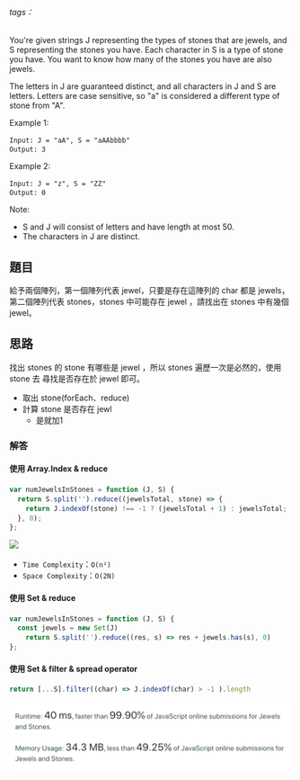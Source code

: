 ###### tags：
You're given strings J representing the types of stones that are jewels, and S representing the stones you have.  Each character in S is a type of stone you have.  You want to know how many of the stones you have are also jewels.

The letters in J are guaranteed distinct, and all characters in J and S are letters. Letters are case sensitive, so "a" is considered a different type of stone from "A".

Example 1:
```
Input: J = "aA", S = "aAAbbbb"
Output: 3
```
Example 2:
```
Input: J = "z", S = "ZZ"
Output: 0
```
Note:

* S and J will consist of letters and have length at most 50.
* The characters in J are distinct.

## 題目

給予兩個陣列，第一個陣列代表 jewel，只要是存在這陣列的 char 都是 jewels，第二個陣列代表 stones，stones 中可能存在 jewel ，請找出在 stones 中有幾個jewel。

## 思路
找出 stones 的 stone 有哪些是 jewel ，所以 stones 遍歷一次是必然的，使用 stone 去 尋找是否存在於 jewel 即可。

* 取出 stone(forEach、reduce)
* 計算 stone 是否存在 jewl
  * 是就加1

### 解答

#### 使用 Array.Index & reduce

```javascript
var numJewelsInStones = function (J, S) {
  return S.split('').reduce((jewelsTotal, stone) => {
    return J.indexOf(stone) !== -1 ? (jewelsTotal + 1) : jewelsTotal;
  }, 0);
};
```
![](/set)

* `Time Complexity`：`O(n²)`
* `Space Complexity`：`O(2N)` 

#### 使用 Set & reduce

```javascript
var numJewelsInStones = function (J, S) {
  const jewels = new Set(J)
    return S.split('').reduce((res, s) => res + jewels.has(s), 0)
};
```

#### 使用 Set & filter &  spread operator

```javascript
return [...S].filter((char) => J.indexOf(char) > -1 ).length
```

![](set_with_filter.png)
